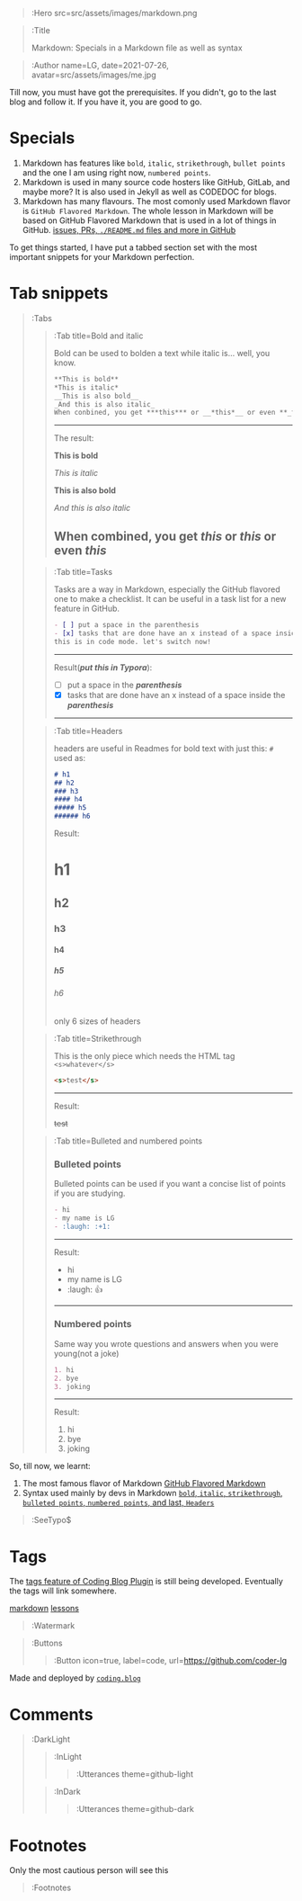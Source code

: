 > :Hero src=src/assets/images/markdown.png

> :Title
>
> Markdown: Specials in a Markdown file as well as syntax

> :Author name=LG,
>         date=2021-07-26,
>         avatar=src/assets/images/me.jpg

Till now, you must have got the prerequisites. If you didn't, go to the last blog and follow it. If you have it, you are good to go.

# Specials
1. Markdown has features like `bold`, `italic`, `strikethrough`, `bullet points` and the one I am using right now, `numbered points`.
2. Markdown is used in many source code hosters like GitHub, GitLab, and maybe more? It is also used in Jekyll as well as CODEDOC for blogs.
3. Markdown has many flavours. The most comonly used Markdown flavor is `GitHub Flavored Markdown`.
The whole lesson in Markdown will be based on GitHub Flavored Markdown that is used in a lot of things in GitHub. [issues, PRs, `./README.md` files and more in GitHub](:Footnote)

To get things started, I have put a tabbed section set with the most important snippets for your Markdown perfection.

# Tab snippets

> :Tabs
> > :Tab title=Bold and italic
> >
> > Bold can be used to bolden a text while italic is... well, you know.
> > ```markdown | bold+italic.md
> > **This is bold**
> > *This is italic*
> > __This is also bold__
> > _And this is also italic_
> > When conbined, you get ***this*** or __*this*__ or even **_this_**
> > ```
> > ------
> > The result:
> >
> > **This is bold**
> >
> > *This is italic*
> >
> > __This is also bold__
> >
> > _And this is also italic_
> >
> > When combined, you get ***this*** or __*this*__ or even **_this_**
> > ------
>
> > :Tab title=Tasks
> >
> > Tasks are a way in Markdown, especially the GitHub flavored one to make a checklist.
> > It can be useful in a task list for a new feature in GitHub.
> > ```markdown | tasks.md
> > - [ ] put a space in the parenthesis
> > - [x] tasks that are done have an x instead of a space inside the parenthesis
> > this is in code mode. let's switch now!
> > ```
> > ------
> > Result(***put this in Typora***):
> > 
> > - [ ] put a space in the ***parenthesis***
> > - [x] tasks that are done have an x instead of a space inside the ***parenthesis***
> > -----
>
> > :Tab title=Headers
> >
> > headers are useful in Readmes for bold text with just this: `# `
> > used as:
> > ```markdown | Headers.md
> > # h1
> > ## h2
> > ### h3
> > #### h4
> > ##### h5
> > ###### h6
> > ```
> > Result:
> > 
> > # h1
> > ## h2
> > ### h3
> > #### h4
> > ##### h5
> > ###### h6
> > only 6 sizes of headers
>
> > :Tab title=Strikethrough
> >
> > This is the only piece which needs the HTML tag `<s>whatever</s>`
> > ```markdown | strikethrough.md
> > <s>test</s>
> > ```
> > ------
> > Result:
> > 
> > <s>test</s>
>
> > :Tab title=Bulleted and numbered points
> > ### Bulleted points
> > Bulleted points can be used if you want a concise list of points if you are studying.
> > ```markdown | bulleted-points.md
> > - hi
> > - my name is LG
> > - :laugh: :+1:
> > ```
> > -----
> > Result:
> > 
> > - hi
> > - my name is LG
> > - :laugh: :+1:
> > ------
> > ### Numbered points
> > Same way you wrote questions and answers when you were young(not a joke)
> > ```markdown | numbered-points.md
> > 1. hi
> > 2. bye
> > 3. joking
> > ```
> > ------
> > Result: 
> >
> > 1. hi
> > 2. bye
> > 3. joking
>

So, till now, we learnt:
1. The most famous flavor of Markdown [GitHub Flavored Markdown](:Footnote)
2. Syntax used mainly by devs in Markdown [`bold`, `italic`, `strikethrough`, `bulleted points`, `numbered points`, and last, `Headers`](:Footnote)

> :SeeTypo$


# Tags

The [tags feature of Coding Blog Plugin](https://connect-platform.github.io/coding-blog-plugin/tags) is still being developed.  Eventually the tags will link somewhere.

[markdown](:Tag) [lessons](:Tag)

> :Watermark

> :Buttons
> > :Button icon=true, label=code, url=https://github.com/coder-lg

Made and deployed by [`coding.blog`](https://coding.blog/)
# Comments

> :DarkLight
> > :InLight
> >
> > > :Utterances theme=github-light
>
> > :InDark
> >
> > > :Utterances theme=github-dark

# Footnotes

Only the most cautious person will see this

> :Footnotes
